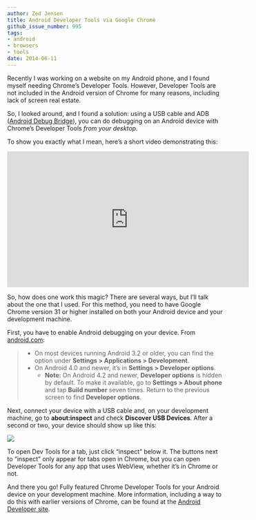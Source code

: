 ```yaml
---
author: Zed Jensen
title: Android Developer Tools via Google Chrome
github_issue_number: 995
tags:
- android
- browsers
- tools
date: 2014-06-11
---
```


Recently I was working on a website on my Android phone, and I found myself needing Chrome’s Developer Tools. However, Developer Tools are not included in the Android version of Chrome for many reasons, including lack of screen real estate.

So, I looked around, and I found a solution: using a USB cable and ADB ([Android Debug Bridge](https://developer.android.com/tools/help/adb.html)), you can do debugging on an Android device with Chrome’s Developer Tools *from your desktop.*

To show you exactly what I mean, here’s a short video demonstrating this:

<div class="separator" style="clear: both; text-align: center;">
<iframe width="560" height="315" src="https://www.youtube-nocookie.com/embed/ut7NWQZVXEk?rel=0" frameborder="0" allowfullscreen></iframe>
</div>

So, how does one work this magic? There are several ways, but I’ll talk about the one that I used. For this method, you need to have Google Chrome version 31 or higher installed on both your Android device and your development machine.

First, you have to enable Android debugging on your device. From [android.com](https://developer.android.com/tools/device.html):

>- On most devices running Android 3.2 or older, you can find the option under **Settings > Applications > Development**.
>- On Android 4.0 and newer, it’s in **Settings > Developer options**.
>    - **Note:** On Android 4.2 and newer, **Developer options** is hidden by default. To make it available, go to **Settings > About phone** and tap **Build number** seven times. Return to the previous screen to find **Developer options**.

Next, connect your device with a USB cable and, on your development machine, go to **about:inspect** and check **Discover USB Devices**. After a second or two, your device should show up like this:

<a href="/blog/2014/06/android-developer-tools-via-google/image-0-big.jpeg" imageanchor="1"><img border="0" src="/blog/2014/06/android-developer-tools-via-google/image-0.jpeg"/></a>

To open Dev Tools for a tab, just click “inspect” below it. The buttons next to “inspect” only appear for tabs open in Chrome, but you can open Developer Tools for any app that uses WebView, whether it’s in Chrome or not.

And there you go! Fully featured Chrome Developer Tools for your Android device on your development machine. More information, including a way to do this with earlier versions of Chrome, can be found at the [Android Developer site](https://developer.chrome.com/devtools/docs/remote-debugging).

